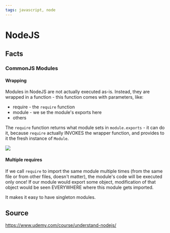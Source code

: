```yaml
---
tags: javascript, node
---
```


# NodeJS

## Facts

### CommonJS Modules

#### Wrapping

Modules in NodeJS are not actually executed as-is. Instead, they are wrapped in
a function - this function comes with parameters, like:

- require - the `require` function
- module - we se the module's exports here
- others

The `require` function returns what module sets in `module.exports` - it can do
it, because `require` actually INVOKES the wrapper function, and provides to it
the fresh instance of `Module`.

![](https://i.imgur.com/dVNirQb.png)


#### Multiple requires

If we call `require` to import the same module multiple times (from the same
file or from other files, doesn't matter), the module's code will be executed
only once! If our module would export some object, modification of that object
would be seen EVERYWHERE where this module gets imported.

It makes it easy to have singleton modules.

## Source

https://www.udemy.com/course/understand-nodejs/
